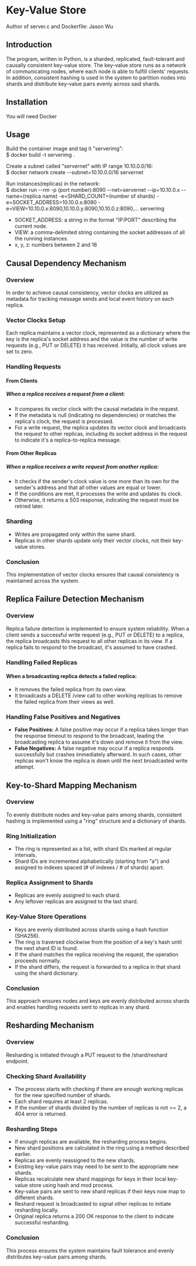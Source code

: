 # Key-Value Store
Author of server.c and Dockerfile: Jason Wu

## Introduction
The program, written in Python, is a sharded, replicated, fault-tolerant and causally consistent key-value store. The key-value store runs as a network of communicating nodes, where each node is able to fulfill clients' requests. In addition, consistent hashing is used in the system to partition nodes into shards and distribute key-value pairs evenly across said shards.


## Installation
You will need Docker

## Usage
Build the container image and tag it "serverimg":  
$ docker build -t serverimg .

Create a subnet called "servernet" with IP range 10.10.0.0/16:  
$ docker network create --subnet=10.10.0.0/16 servernet

Run instances(replicas) in the network:  
$ docker run --rm -p (port number):8090 --net=servernet --ip=10.10.0.x --name=(replica name) -e=SHARD_COUNT=(number of shards) -e=SOCKET_ADDRESS=10.10.0.x:8090 -e=VIEW=10.10.0.x:8090,10.10.0.y:8090,10.10.0.z:8090,... serverimg

- SOCKET_ADDRESS: a string in the format "IP:PORT" describing the current node.  
- VIEW: a comma-delimited string containing the socket addresses of all the running instances.  
- x, y, z: numbers between 2 and 16

## Causal Dependency Mechanism

### Overview

In order to achieve causal consistency, vector clocks are utilized as metadata for tracking message sends and local event history on each replica.

### Vector Clocks Setup

Each replica maintains a vector clock, represented as a dictionary where the key is the replica's socket address and the value is the number of write requests (e.g., PUT or DELETE) it has received. Initially, all clock values are set to zero.

### Handling Requests

#### From Clients

##### When a replica receives a request from a client:
- It compares its vector clock with the causal metadata in the request.
- If the metadata is null (indicating no dependencies) or matches the replica's clock, the request is processed.
- For a write request, the replica updates its vector clock and broadcasts the request to other replicas, including its socket address in the request to indicate it's a replica-to-replica message.

#### From Other Replicas

##### When a replica receives a write request from another replica:
- It checks if the sender's clock value is one more than its own for the sender's address and that all other values are equal or lower.
- If the conditions are met, it processes the write and updates its clock.
- Otherwise, it returns a 503 response, indicating the request must be retried later.

### Sharding

- Writes are propagated only within the same shard.
- Replicas in other shards update only their vector clocks, not their key-value stores.

### Conclusion

This implementation of vector clocks ensures that causal consistency is maintained across the system.

## Replica Failure Detection Mechanism

### Overview

Replica failure detection is implemented to ensure system reliability. When a client sends a successful write request (e.g., PUT or DELETE) to a replica, the replica broadcasts this request to all other replicas in its view. If a replica fails to respond to the broadcast, it's assumed to have crashed.

### Handling Failed Replicas

#### When a broadcasting replica detects a failed replica:
- It removes the failed replica from its own view.
- It broadcasts a DELETE /view call to other working replicas to remove the failed replica from their views as well.

### Handling False Positives and Negatives

- **False Positives:** A false positive may occur if a replica takes longer than the response timeout to respond to the broadcast, leading the broadcasting replica to assume it's down and remove it from the view.
- **False Negatives:** A false negative may occur if a replica responds successfully but crashes immediately afterward. In such cases, other replicas won't know the replica is down until the next broadcasted write attempt.

## Key-to-Shard Mapping Mechanism

### Overview

To evenly distribute nodes and key-value pairs among shards, consistent hashing is implemented using a "ring" structure and a dictionary of shards.

### Ring Initialization

- The ring is represented as a list, with shard IDs marked at regular intervals.
- Shard IDs are incremented alphabetically (starting from "a") and assigned to indexes spaced (# of indexes / # of shards) apart.

### Replica Assignment to Shards

- Replicas are evenly assigned to each shard.
- Any leftover replicas are assigned to the last shard.

### Key-Value Store Operations

- Keys are evenly distributed across shards using a hash function (SHA256).
- The ring is traversed clockwise from the position of a key's hash until the next shard ID is found.
- If the shard matches the replica receiving the request, the operation proceeds normally.
- If the shard differs, the request is forwarded to a replica in that shard using the shard dictionary.

### Conclusion

This approach ensures nodes and keys are evenly distributed across shards and enables handling requests sent to replicas in any shard.

## Resharding Mechanism

### Overview

Resharding is initiated through a PUT request to the /shard/reshard endpoint.

### Checking Shard Availability

- The process starts with checking if there are enough working replicas for the new specified number of shards.
- Each shard requires at least 2 replicas.
- If the number of shards divided by the number of replicas is not >= 2, a 404 error is returned.

### Resharding Steps

- If enough replicas are available, the resharding process begins.
- New shard positions are calculated in the ring using a method described earlier.
- Replicas are evenly reassigned to the new shards.
- Existing key-value pairs may need to be sent to the appropriate new shards.
- Replicas recalculate new shard mappings for keys in their local key-value store using hash and mod process.
- Key-value pairs are sent to new shard replicas if their keys now map to different shards.
- Reshard request is broadcasted to signal other replicas to initiate resharding locally.
- Original replica returns a 200 OK response to the client to indicate successful resharding.

### Conclusion

This process ensures the system maintains fault tolerance and evenly distributes key-value pairs among shards.